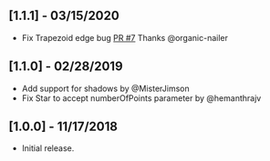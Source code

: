 ## [1.1.1] - 03/15/2020

* Fix Trapezoid edge bug [PR #7](https://github.com/figengungor/clippy_flutter/pull/7) 
Thanks @organic-nailer

## [1.1.0] - 02/28/2019

* Add support for shadows by @MisterJimson
* Fix Star to accept numberOfPoints parameter by @hemanthrajv

## [1.0.0] - 11/17/2018

* Initial release.